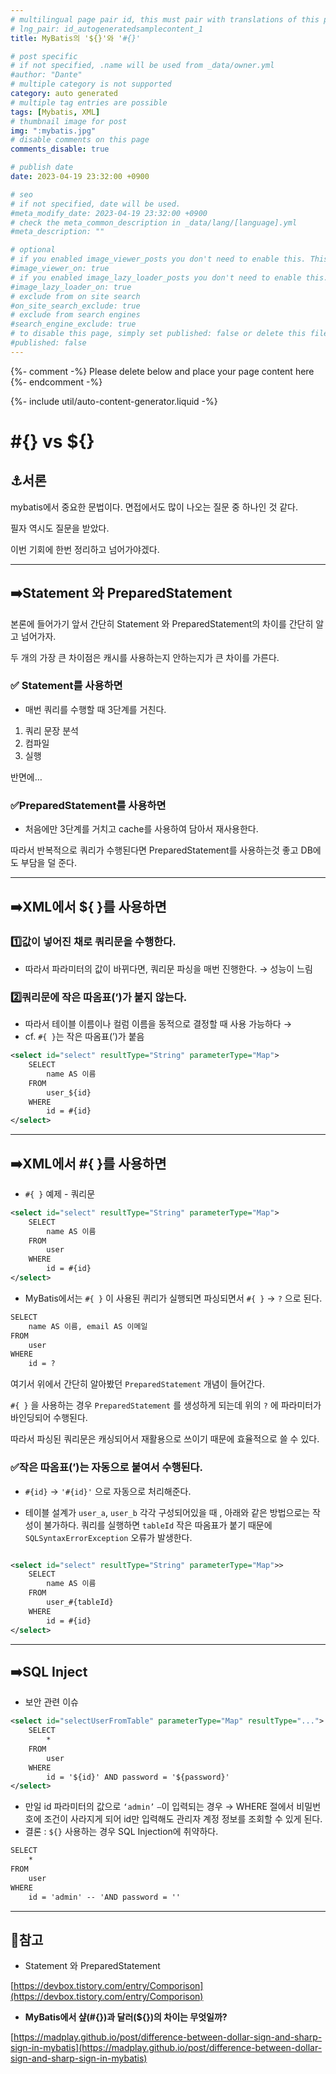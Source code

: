 ```yaml
---
# multilingual page pair id, this must pair with translations of this page. (This name must be unique)
# lng_pair: id_autogeneratedsamplecontent_1
title: MyBatis의 '${}'와 '#{}'

# post specific
# if not specified, .name will be used from _data/owner.yml
#author: "Dante"
# multiple category is not supported
category: auto generated
# multiple tag entries are possible
tags: [Mybatis, XML]
# thumbnail image for post
img: ":mybatis.jpg"
# disable comments on this page
comments_disable: true

# publish date
date: 2023-04-19 23:32:00 +0900

# seo
# if not specified, date will be used.
#meta_modify_date: 2023-04-19 23:32:00 +0900
# check the meta_common_description in _data/lang/[language].yml
#meta_description: ""

# optional
# if you enabled image_viewer_posts you don't need to enable this. This is only if image_viewer_posts = false
#image_viewer_on: true
# if you enabled image_lazy_loader_posts you don't need to enable this. This is only if image_lazy_loader_posts = false
#image_lazy_loader_on: true
# exclude from on site search
#on_site_search_exclude: true
# exclude from search engines
#search_engine_exclude: true
# to disable this page, simply set published: false or delete this file
#published: false
---
```

{%- comment -%} Please delete below and place your page content here {%- endcomment -%}

{%- include util/auto-content-generator.liquid -%}

<!-- outline-start -->

# #{} vs ${}

## ⚓️서론

mybatis에서 중요한 문법이다. 면접에서도 많이 나오는 질문 중 하나인 것 같다.

필자 역시도 질문을 받았다.

이번 기회에 한번 정리하고 넘어가야겠다.

---

## ➡️Statement 와 PreparedStatement

본론에 들어가기 앞서 간단히 Statement 와 PreparedStatement의 차이를 간단히 알고 넘어가자.

두 개의 가장 큰 차이점은 캐시를 사용하는지 안하는지가 큰 차이를 가른다.

### ✅ Statement를 사용하면

- 매번 쿼리를 수행할 때 3단계를 거친다.
1. 쿼리 문장 분석
2. 컴파일
3. 실행

반면에…

### ✅PreparedStatement를 사용하면

- 처음에만 3단계를 거치고 cache를 사용하여 담아서 재사용한다.

따라서 반복적으로 쿼리가 수행된다면 PreparedStatement를 사용하는것 좋고 DB에도 부담을 덜 준다.

---

## ➡️XML에서 ${  }를 사용하면

### 1️⃣값이 넣어진 채로 쿼리문을 수행한다.

- 따라서 파라미터의 값이 바뀌다면, 쿼리문 파싱을 매번 진행한다.  → 성능이 느림



### 2️⃣쿼리문에 작은 따옴표(’)가 붙지 않는다.

- 따라서  테이블 이름이나 컬럼 이름을 동적으로 결정할 때 사용 가능하다 →
- cf. `#{ }`는  작은 따옴표(’)가 붙음

```xml
<select id="select" resultType="String" parameterType="Map">
    SELECT
        name AS 이름
    FROM
        user_${id}
    WHERE
        id = #{id}
</select>
```

---

## ➡️XML에서 #{  }를 사용하면

- `#{ }` 예제 -  쿼리문

```xml
<select id="select" resultType="String" parameterType="Map">
    SELECT
        name AS 이름
    FROM
        user
    WHERE
        id = #{id}
</select>
```

- MyBatis에서는 `#{ }` 이 사용된 퀴리가 실행되면 파싱되면서 `#{ }` → `?` 으로 된다.

```xml
SELECT
    name AS 이름, email AS 이메일
FROM
    user
WHERE
    id = ?
```

여기서 위에서 간단히 알아봤던 `PreparedStatement` 개념이 들어간다.

`#{ }` 을 사용하는 경우 `PreparedStatement` 를 생성하게 되는데 위의 `?` 에 파라미터가 바인딩되어 수행된다.

따라서 파싱된 쿼리문은 캐싱되어서 재활용으로 쓰이기 때문에 효율적으로 쓸 수 있다.

### ✅작은 따옴표(’)는 자동으로 붙여서 수행된다.

- `#{id}`  →  `'#{id}'` 으로 자동으로 처리해준다.

- 테이블 설계가 `user_a`, `user_b`  각각 구성되어있을 때 , 아래와 같은 방법으로는 작성이 불가하다. 쿼리를 실행하면 `tableId`  작은 따옴표가 붙기 때문에 `SQLSyntaxErrorException` 오류가 발생한다.

```xml

<select id="select" resultType="String" parameterType="Map">>
    SELECT
        name AS 이름
    FROM
        user_#{tableId}
    WHERE
        id = #{id}
</select>
```

---

## ➡️SQL Inject

- 보안 관련 이슈

```xml
<select id="selectUserFromTable" parameterType="Map" resultType="...">
    SELECT
        *
    FROM
        user
    WHERE
        id = '${id}' AND password = '${password}'
</select>
```

- 만일 id 파라미터의 값으로 `‘admin’`  `—`이 입력되는 경우 → WHERE 절에서 비밀번호에 조건이 사라지게 되어 id만 입력해도 관리자 계정 정보를 조회할 수 있게 된다.
- 결론 : `${}` 사용하는 경우 SQL Injection에 취약하다.

```xml
SELECT
    *
FROM
    user
WHERE
    id = 'admin' -- 'AND password = ''
```

---

## 📎참고

- Statement 와 PreparedStatement

[https://devbox.tistory.com/entry/Comporison](https://devbox.tistory.com/entry/Comporison)

- ****MyBatis에서 샾(#{})과 달러(${})의 차이는 무엇일까?****

[https://madplay.github.io/post/difference-between-dollar-sign-and-sharp-sign-in-mybatis](https://madplay.github.io/post/difference-between-dollar-sign-and-sharp-sign-in-mybatis)

<!-- outline-end -->
